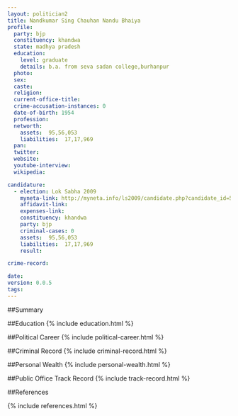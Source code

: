 ```yaml
---
layout: politician2
title: Nandkumar Sing Chauhan Nandu Bhaiya
profile: 
  party: bjp
  constituency: khandwa
  state: madhya pradesh
  education: 
    level: graduate
    details: b.a. from seva sadan college,burhanpur
  photo: 
  sex: 
  caste: 
  religion: 
  current-office-title: 
  crime-accusation-instances: 0
  date-of-birth: 1954
  profession: 
  networth: 
    assets:  95,56,053
    liabilities:  17,17,969
  pan: 
  twitter: 
  website: 
  youtube-interview: 
  wikipedia: 

candidature: 
  - election: Lok Sabha 2009
    myneta-link: http://myneta.info/ls2009/candidate.php?candidate_id=5288
    affidavit-link: 
    expenses-link: 
    constituency: khandwa 
    party: bjp
    criminal-cases: 0
    assets:  95,56,053
    liabilities:  17,17,969
    result:  

crime-record: 

date: 
version: 0.0.5
tags: 
---
```

##Summary


##Education
{% include education.html %}


##Political Career
{% include political-career.html %}


##Criminal Record
{% include criminal-record.html %}


##Personal Wealth
{% include personal-wealth.html %}


##Public Office Track Record
{% include track-record.html %}


##References


{% include references.html %}